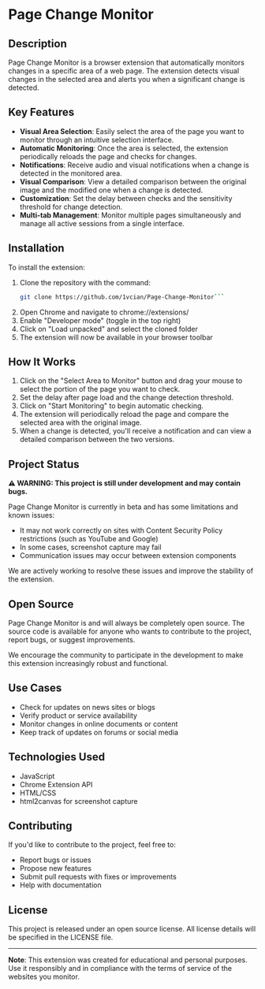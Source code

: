 # Page Change Monitor

## Description
Page Change Monitor is a browser extension that automatically monitors changes in a specific area of a web page. The extension detects visual changes in the selected area and alerts you when a significant change is detected.

## Key Features

- **Visual Area Selection**: Easily select the area of the page you want to monitor through an intuitive selection interface.
- **Automatic Monitoring**: Once the area is selected, the extension periodically reloads the page and checks for changes.
- **Notifications**: Receive audio and visual notifications when a change is detected in the monitored area.
- **Visual Comparison**: View a detailed comparison between the original image and the modified one when a change is detected.
- **Customization**: Set the delay between checks and the sensitivity threshold for change detection.
- **Multi-tab Management**: Monitor multiple pages simultaneously and manage all active sessions from a single interface.

## Installation

To install the extension:

1. Clone the repository with the command:
   ```bash
   git clone https://github.com/1vcian/Page-Change-Monitor```
2. Open Chrome and navigate to chrome://extensions/
3. Enable "Developer mode" (toggle in the top right)
4. Click on "Load unpacked" and select the cloned folder
5. The extension will now be available in your browser toolbar 

## How It Works

1. Click on the "Select Area to Monitor" button and drag your mouse to select the portion of the page you want to check.
2. Set the delay after page load and the change detection threshold.
3. Click on "Start Monitoring" to begin automatic checking.
4. The extension will periodically reload the page and compare the selected area with the original image.
5. When a change is detected, you'll receive a notification and can view a detailed comparison between the two versions.

## Project Status

**⚠️ WARNING: This project is still under development and may contain bugs.**

Page Change Monitor is currently in beta and has some limitations and known issues:

- It may not work correctly on sites with Content Security Policy restrictions (such as YouTube and Google)
- In some cases, screenshot capture may fail
- Communication issues may occur between extension components

We are actively working to resolve these issues and improve the stability of the extension.

## Open Source

Page Change Monitor is and will always be completely open source. The source code is available for anyone who wants to contribute to the project, report bugs, or suggest improvements.

We encourage the community to participate in the development to make this extension increasingly robust and functional.

## Use Cases

- Check for updates on news sites or blogs
- Verify product or service availability
- Monitor changes in online documents or content
- Keep track of updates on forums or social media

## Technologies Used

- JavaScript
- Chrome Extension API
- HTML/CSS
- html2canvas for screenshot capture

## Contributing

If you'd like to contribute to the project, feel free to:

- Report bugs or issues
- Propose new features
- Submit pull requests with fixes or improvements
- Help with documentation

## License

This project is released under an open source license. All license details will be specified in the LICENSE file.

---

**Note**: This extension was created for educational and personal purposes. Use it responsibly and in compliance with the terms of service of the websites you monitor.